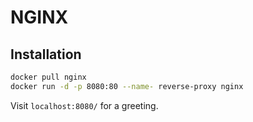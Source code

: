 # NGINX

## Installation

```bash
docker pull nginx
docker run -d -p 8080:80 --name- reverse-proxy nginx
```

Visit `localhost:8080/` for a greeting.


